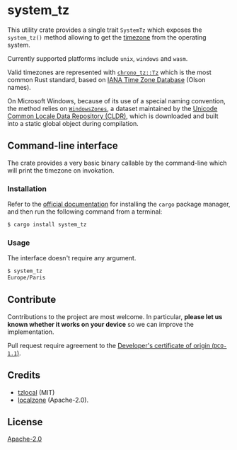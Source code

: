 # system_tz

This utility crate provides a single trait `SystemTz` which exposes the `system_tz()`
method allowing to get the [timezone](https://en.wikipedia.org/wiki/Time_zone)
from the operating system.

Currently supported platforms include `unix`, `windows` and `wasm`.

Valid timezones are represented with [`chrono_tz::Tz`](https://docs.rs/chrono-tz/latest/chrono_tz/enum.Tz.html)
which is the most common Rust standard, based on [IANA Time Zone Database](https://www.iana.org/time-zones) (Olson names).

On Microsoft Windows, because of its use of a special naming convention,
the method relies on [`WindowsZones`](https://github.com/unicode-org/cldr/blob/main/common/supplemental/windowsZones.xml),
a dataset maintained by the [Unicode Common Locale Data Repository (CLDR)](https://cldr.unicode.org/),
which is downloaded and built into a static global object during compilation.

## Command-line interface

The crate provides a very basic binary callable by the command-line
which will print the timezone on invokation.

### Installation

Refer to the [official documentation](https://www.rust-lang.org/learn/get-started)
for installing the `cargo` package manager, and then run the following command
from a terminal:

```bash
$ cargo install system_tz
```

### Usage

The interface doesn't require any argument.

```bash
$ system_tz
Europe/Paris
```

## Contribute

Contributions to the project are most welcome.
In particular, **please let us known whether it works on your device**
so we can improve the implementation.

Pull request require agreement to the [Developer's certificate of origin (`DCO-1.1`)](https://developercertificate.org/).

## Credits

* [tzlocal](https://github.com/regebro/tzlocal) (MIT)
* [localzone](https://github.com/mitsuhiko/localzone) (Apache-2.0).

## License

[Apache-2.0](https://www.apache.org/licenses/LICENSE-2.0.html)
